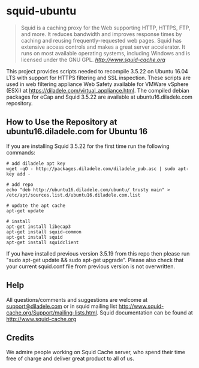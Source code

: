 squid-ubuntu
============

> Squid is a caching proxy for the Web supporting HTTP, HTTPS, FTP, and more. It reduces bandwidth and improves response times by caching and reusing frequently-requested web pages. Squid has extensive access controls and makes a great server accelerator. It runs on most available operating systems, including Windows and is licensed under the GNU GPL.
> <cite> <http://www.squid-cache.org>

This project provides scripts needed to recompile 3.5.22 on Ubuntu 16.04 LTS with support for HTTPS filtering and SSL inspection. These scripts are used in web filtering appliance Web Safety available for VMWare vSphere (ESXi) at https://diladele.com/virtual_appliance.html. The compiled debian packages for eCap and Squid 3.5.22 are available at ubuntu16.diladele.com repository.

**How to Use the Repository at ubuntu16.diladele.com** for Ubuntu 16
--------------------------------------------------------------------

If you are installing Squid 3.5.22 for the first time run the following commands:

	# add diladele apt key
	wget -qO - http://packages.diladele.com/diladele_pub.asc | sudo apt-key add -

    # add repo
    echo "deb http://ubuntu16.diladele.com/ubuntu/ trusty main" > /etc/apt/sources.list.d/ubuntu16.diladele.com.list

    # update the apt cache
    apt-get update

    # install 
    apt-get install libecap3
    apt-get install squid-common
    apt-get install squid 
    apt-get install squidclient

If you have installed previous version 3.5.19 from this repo then please run "sudo apt-get update && sudo apt-get upgrade".  Please also check that your current squid.conf file from previous version is not overwritten.

**Help**
--------

All questions/comments and suggestions are welcome at support@diladele.com or in squid mailing list http://www.squid-cache.org/Support/mailing-lists.html. Squid documentation can be found at http://www.squid-cache.org

**Credits**
-----------
We admire people working on Squid Cache server, who spend their time free of charge and deliver great product to all of us.